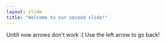 ```yaml
---
layout: slide
title: "Welcome to our second slide!"
---
```

Untill now arrows don't work :(
Use the left arrow to go back!
